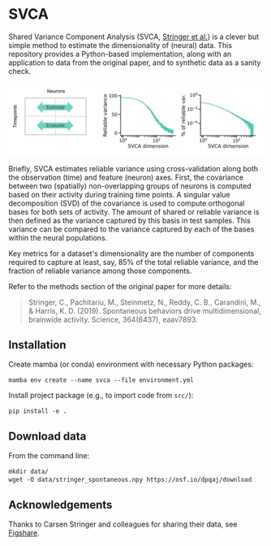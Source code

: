 # SVCA
Shared Variance Component Analysis (SVCA, [Stringer et al.](https://doi.org/10.1126/science.aav7893)) is a
clever but simple method to estimate the dimensionality of (neural) data. This repository provides a
Python-based implementation, along with an application to data from the original paper,
and to synthetic data as a sanity check.

![SVCA](./figures/SVCA.png)


Briefly, SVCA estimates reliable variance using cross-validation along both the observation (time) and feature (neuron) axes.
First, the covariance between two (spatially) non-overlapping groups of neurons is computed based on their activity during training time points. A singular value decomposition (SVD) of the covariance is used to compute orthogonal bases for both sets of activity. The amount of shared or reliable variance is then defined as the variance captured by this basis in test samples. This variance can be compared to the variance captured by each of the bases within the neural populations.

Key metrics for a dataset's dimensionality are the number of components required to capture at least, say, 85% of the total reliable variance, and the fraction of reliable variance among those components.


Refer to the methods section of the original paper for more details:
> Stringer, C., Pachitariu, M., Steinmetz, N., Reddy, C. B., Carandini, M., & Harris, K. D. (2019). Spontaneous behaviors drive
> multidimensional, brainwide activity. Science, 364(6437), eaav7893.


## Installation
Create mamba (or conda) environment with necessary Python packages:
```
mamba env create --name svca --file environment.yml
```
Install project package (e.g., to import code from ``src/``):
```
pip install -e .
```

## Download data
From the command line:
```
mkdir data/
wget -O data/stringer_spontaneous.npy https://osf.io/dpqaj/download
```

## Acknowledgements
Thanks to Carsen Stringer and colleagues for sharing their data, see [Figshare](https://doi.org/10.25378/janelia.6163622.v6).
